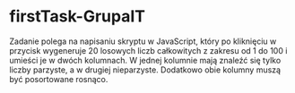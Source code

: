 # firstTask-GrupaIT

Zadanie polega na napisaniu skryptu w JavaScript, który po kliknięciu w przycisk
wygeneruje 20 losowych liczb całkowitych z zakresu od 1 do 100 i umieści je w
dwóch kolumnach. W jednej kolumnie mają znaleźć się tylko liczby parzyste, a w
drugiej nieparzyste. Dodatkowo obie kolumny muszą być posortowane rosnąco.
